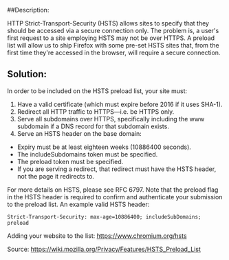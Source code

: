 ##Description:

HTTP Strict-Transport-Security (HSTS) allows sites to specify that they should be accessed
via a secure connection only. The problem is, a user's first request to a site employing
HSTS may not be over HTTPS. A preload list will allow us to ship Firefox with some
pre-set HSTS sites that, from the first time they're accessed in the browser, will require
a secure connection.

## Solution:

In order to be included on the HSTS preload list, your site must:

1. Have a valid certificate (which must expire before 2016 if it uses SHA-1).
2. Redirect all HTTP traffic to HTTPS—i.e. be HTTPS only.
3. Serve all subdomains over HTTPS, specifically including the www subdomain if a DNS
record for that subdomain exists.
4. Serve an HSTS header on the base domain:
* Expiry must be at least eighteen weeks (10886400 seconds).
* The includeSubdomains token must be specified.
* The preload token must be specified.
* If you are serving a redirect, that redirect must have the HSTS header, not the page it
  redirects to.

For more details on HSTS, please see RFC 6797. Note that the preload flag in the HSTS
header is required to confirm and authenticate your submission to the preload list.
An example valid HSTS header:

    Strict-Transport-Security: max-age=10886400; includeSubDomains; preload

Adding your website to the list:
https://www.chromium.org/hsts     


Source:
https://wiki.mozilla.org/Privacy/Features/HSTS_Preload_List
